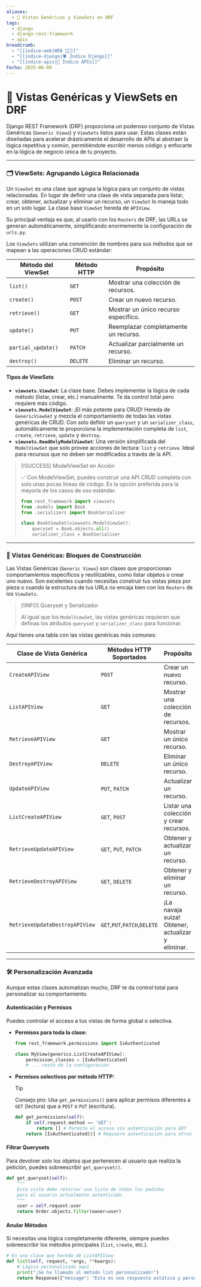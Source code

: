 ```yaml
---
aliases:
  - 🚀 Vistas Genéricas y ViewSets en DRF
tags:
  - django
  - django-rest-framework
  - apis
breadcrumb:
  - "[[indice-web|WEB 🔗📝]]"
  - "[[indice-django|🕷️ Índice Django]]"
  - "[[indice-apis|🔌 Índice APIs]]"
Fecha: 2025-06-09
---
```

# 🚀 Vistas Genéricas y ViewSets en DRF

Django REST Framework (DRF) proporciona un poderoso conjunto de Vistas Genéricas (`Generic Views`) y `ViewSets` listos para usar. Estas clases están diseñadas para acelerar drásticamente el desarrollo de APIs al abstraer la lógica repetitiva y común, permitiéndote escribir menos código y enfocarte en la lógica de negocio única de tu proyecto.

---

### 🗂️ ViewSets: Agrupando Lógica Relacionada

Un `ViewSet` es una clase que agrupa la lógica para un conjunto de vistas relacionadas. En lugar de definir una clase de vista separada para listar, crear, obtener, actualizar y eliminar un recurso, un `ViewSet` lo maneja todo en un solo lugar. La clase base `ViewSet` hereda de `APIView`.

Su principal ventaja es que, al usarlo con los `Routers` de DRF, las URLs se generan automáticamente, simplificando enormemente la configuración de `urls.py`.

Los `ViewSets` utilizan una convención de nombres para sus métodos que se mapean a las operaciones CRUD estándar:

| **Método del ViewSet** | **Método HTTP** | **Propósito**                        |
| ---------------------- | --------------- | ------------------------------------ |
| `list()`               | `GET`           | Mostrar una colección de recursos.   |
| `create()`             | `POST`          | Crear un nuevo recurso.              |
| `retrieve()`           | `GET`           | Mostrar un único recurso específico. |
| `update()`             | `PUT`           | Reemplazar completamente un recurso. |
| `partial_update()`     | `PATCH`         | Actualizar parcialmente un recurso.  |
| `destroy()`            | `DELETE`        | Eliminar un recurso.                 |

#### Tipos de ViewSets

- **`viewsets.ViewSet`**: La clase base. Debes implementar la lógica de cada método (listar, crear, etc.) manualmente. Te da control total pero requiere más código.
- **`viewsets.ModelViewSet`**: ¡El más potente para CRUD! Hereda de `GenericViewSet` y mezcla el comportamiento de todas las vistas genéricas de CRUD. Con solo definir un `queryset` y un `serializer_class`, automáticamente te proporciona la implementación completa de `list`, `create`, `retrieve`, `update` y `destroy`.
- **`viewsets.ReadOnlyModelViewSet`**: Una versión simplificada del `ModelViewSet` que solo provee acciones de lectura: `list` y `retrieve`. Ideal para recursos que no deben ser modificados a través de la API.

> [!SUCCESS] ModelViewSet en Acción
> 
> ✅ Con ModelViewSet, puedes construir una API CRUD completa con solo unas pocas líneas de código. Es la opción preferida para la mayoría de los casos de uso estándar.
> 
> 
> ```python
> from rest_framework import viewsets
> from .models import Book
> from .serializers import BookSerializer
> 
> class BookViewSet(viewsets.ModelViewSet):
>     queryset = Book.objects.all()
>     serializer_class = BookSerializer
> ```

---

### 🧱 Vistas Genéricas: Bloques de Construcción

Las Vistas Genéricas (`Generic Views`) son clases que proporcionan comportamientos específicos y reutilizables, como listar objetos o crear uno nuevo. Son excelentes cuando necesitas construir tus vistas pieza por pieza o cuando la estructura de tus URLs no encaja bien con los `Routers` de los `ViewSets`.

> [!INFO] Queryset y Serializador
> 
> Al igual que los `ModelViewSet`, las vistas genéricas requieren que definas los atributos `queryset` y `serializer_class` para funcionar.

Aquí tienes una tabla con las vistas genéricas más comunes:

| **Clase de Vista Genérica**    | **Métodos HTTP Soportados**  | **Propósito**                                     |
| ------------------------------ | ---------------------------- | ------------------------------------------------- |
| `CreateAPIView`                | `POST`                       | Crear un nuevo recurso.                           |
| `ListAPIView`                  | `GET`                        | Mostrar una colección de recursos.                |
| `RetrieveAPIView`              | `GET`                        | Mostrar un único recurso.                         |
| `DestroyAPIView`               | `DELETE`                     | Eliminar un único recurso.                        |
| `UpdateAPIView`                | `PUT`, `PATCH`               | Actualizar un recurso.                            |
| `ListCreateAPIView`            | `GET`, `POST`                | Listar una colección y crear recursos.            |
| `RetrieveUpdateAPIView`        | `GET`, `PUT`, `PATCH`        | Obtener y actualizar un recurso.                  |
| `RetrieveDestroyAPIView`       | `GET`, `DELETE`              | Obtener y eliminar un recurso.                    |
| `RetrieveUpdateDestroyAPIView` | `GET`,`PUT`,`PATCH`,`DELETE` | ¡La navaja suiza! Obtener, actualizar y eliminar. |

---

### 🛠️ Personalización Avanzada

Aunque estas clases automatizan mucho, DRF te da control total para personalizar su comportamiento.

#### Autenticación y Permisos

Puedes controlar el acceso a tus vistas de forma global o selectiva.

- **Permisos para toda la clase:**
    
    ```python
    from rest_framework.permissions import IsAuthenticated
    
    class MyView(generics.ListCreateAPIView):
        permission_classes = [IsAuthenticated]
        # ... resto de la configuración
    ```
    
- **Permisos selectivos por método HTTP:**
    
    > [!TIP]
    > 
    > Consejo pro: Usa `get_permissions()` para aplicar permisos diferentes a `GET` (lectura) que a `POST` o `PUT` (escritura).
        
    ```python
    def get_permissions(self):
        if self.request.method == 'GET':
            return [] # Permite el acceso sin autenticación para GET
        return [IsAuthenticated()] # Requiere autenticación para otros métodos
    ```
    

#### Filtrar Querysets


Para devolver solo los objetos que pertenecen al usuario que realiza la petición, puedes sobreescribir `get_queryset()`.

```python
def get_queryset(self):
    """
    Esta vista debe retornar una lista de todos los pedidos
    para el usuario actualmente autenticado.
    """
    user = self.request.user
    return Order.objects.filter(owner=user)
```

#### Anular Métodos

Si necesitas una lógica completamente diferente, siempre puedes sobreescribir los métodos principales (`list`, `create`, etc.).

```python
# En una clase que hereda de ListAPIView
def list(self, request, *args, **kwargs):
    # Lógica personalizada aquí
    print("¡Se ha llamado al método list personalizado!")
    return Response({"message": "Esta es una respuesta estática y personalizada"})
```